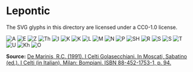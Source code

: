 # Lepontic
The SVG glyphs in this directory are licensed under a CC0-1.0 license.

![A](./LeponticA-01.svg) ![E](./LeponticE-01.svg) ![Z](./LeponticZ-01.svg) ![Th](./LeponticTh-01.svg) ![I](./LeponticI-01.svg) ![K](./LeponticK-01.svg) ![K](./LeponticK-02.svg) ![L](./LeponticL-01.svg) ![M](./LeponticM-01.svg) ![N](./LeponticN-01.svg) ![P](./LeponticP-01.svg) ![SH](./LeponticSH-01.svg) ![R](./LeponticR-01.svg) ![S](./LeponticS-01.svg) ![S](./LeponticS-02.svg) ![T](./LeponticT-01.svg) ![U](./LeponticU-01.svg) ![Kh](./LeponticKh-01.svg) ![O](./LeponticO-01.svg)

**Source:** [De Marinis, R.C. (1991). I Celti Golasecchiani. In Moscati, Sabatino (ed.). I Celti (in Italian). Milan: Bompiani. ISBN 88-452-1753-1, p. 94.](https://web.archive.org/web/20110302015510/http://www.univie.ac.at/indogermanistik/download/Stifter/oldcelt2008_2_lepontic.pdf)